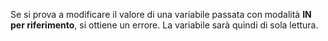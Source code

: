 Se si prova a modificare il valore di una variabile passata con modalità **IN per riferimento**, si ottiene un errore.
La variabile sarà quindi di sola lettura.